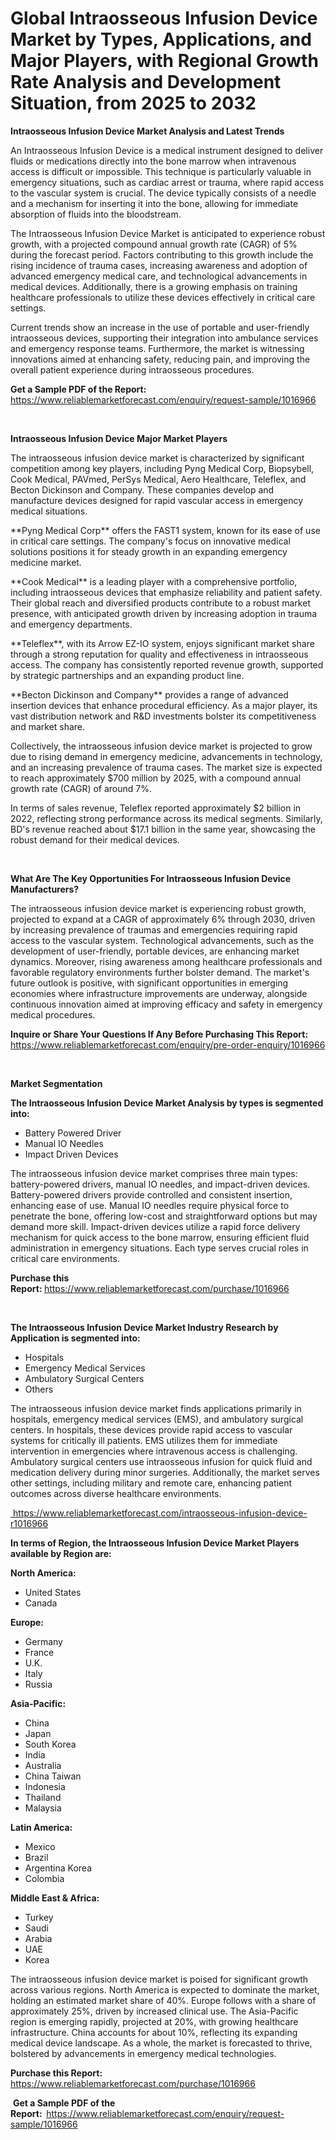 <p><h1>Global Intraosseous Infusion Device Market by Types, Applications, and Major Players, with Regional Growth Rate Analysis and Development Situation, from 2025 to 2032</h1></p><p><strong>Intraosseous Infusion Device Market Analysis and Latest Trends</strong></p>
<p><p>An Intraosseous Infusion Device is a medical instrument designed to deliver fluids or medications directly into the bone marrow when intravenous access is difficult or impossible. This technique is particularly valuable in emergency situations, such as cardiac arrest or trauma, where rapid access to the vascular system is crucial. The device typically consists of a needle and a mechanism for inserting it into the bone, allowing for immediate absorption of fluids into the bloodstream.</p><p>The Intraosseous Infusion Device Market is anticipated to experience robust growth, with a projected compound annual growth rate (CAGR) of 5% during the forecast period. Factors contributing to this growth include the rising incidence of trauma cases, increasing awareness and adoption of advanced emergency medical care, and technological advancements in medical devices. Additionally, there is a growing emphasis on training healthcare professionals to utilize these devices effectively in critical care settings.</p><p>Current trends show an increase in the use of portable and user-friendly intraosseous devices, supporting their integration into ambulance services and emergency response teams. Furthermore, the market is witnessing innovations aimed at enhancing safety, reducing pain, and improving the overall patient experience during intraosseous procedures.</p></p>
<p><strong>Get a Sample PDF of the Report:&nbsp;</strong> <a href="https://www.reliablemarketforecast.com/enquiry/request-sample/1016966?utm_campaign=1789&utm_medium=2&utm_source=Github&utm_content=ia&utm_term=13042025&utm_id=intraosseous-infusion-device">https://www.reliablemarketforecast.com/enquiry/request-sample/1016966</a></p>
<p>&nbsp;</p>
<p><strong>Intraosseous Infusion Device Major Market Players</strong></p>
<p><p>The intraosseous infusion device market is characterized by significant competition among key players, including Pyng Medical Corp, Biopsybell, Cook Medical, PAVmed, PerSys Medical, Aero Healthcare, Teleflex, and Becton Dickinson and Company. These companies develop and manufacture devices designed for rapid vascular access in emergency medical situations.</p><p>**Pyng Medical Corp** offers the FAST1 system, known for its ease of use in critical care settings. The company's focus on innovative medical solutions positions it for steady growth in an expanding emergency medicine market.</p><p>**Cook Medical** is a leading player with a comprehensive portfolio, including intraosseous devices that emphasize reliability and patient safety. Their global reach and diversified products contribute to a robust market presence, with anticipated growth driven by increasing adoption in trauma and emergency departments.</p><p>**Teleflex**, with its Arrow EZ-IO system, enjoys significant market share through a strong reputation for quality and effectiveness in intraosseous access. The company has consistently reported revenue growth, supported by strategic partnerships and an expanding product line.</p><p>**Becton Dickinson and Company** provides a range of advanced insertion devices that enhance procedural efficiency. As a major player, its vast distribution network and R&D investments bolster its competitiveness and market share.</p><p>Collectively, the intraosseous infusion device market is projected to grow due to rising demand in emergency medicine, advancements in technology, and an increasing prevalence of trauma cases. The market size is expected to reach approximately $700 million by 2025, with a compound annual growth rate (CAGR) of around 7%.</p><p>In terms of sales revenue, Teleflex reported approximately $2 billion in 2022, reflecting strong performance across its medical segments. Similarly, BD's revenue reached about $17.1 billion in the same year, showcasing the robust demand for their medical devices.</p></p>
<p>&nbsp;</p>
<p><strong>What Are The Key Opportunities For Intraosseous Infusion Device Manufacturers?</strong></p>
<p><p>The intraosseous infusion device market is experiencing robust growth, projected to expand at a CAGR of approximately 6% through 2030, driven by increasing prevalence of traumas and emergencies requiring rapid access to the vascular system. Technological advancements, such as the development of user-friendly, portable devices, are enhancing market dynamics. Moreover, rising awareness among healthcare professionals and favorable regulatory environments further bolster demand. The market's future outlook is positive, with significant opportunities in emerging economies where infrastructure improvements are underway, alongside continuous innovation aimed at improving efficacy and safety in emergency medical procedures.</p></p>
<p><strong>Inquire or Share Your Questions If Any Before Purchasing This Report:</strong> <a href="https://www.reliablemarketforecast.com/enquiry/pre-order-enquiry/1016966?utm_campaign=1789&utm_medium=2&utm_source=Github&utm_content=ia&utm_term=13042025&utm_id=intraosseous-infusion-device">https://www.reliablemarketforecast.com/enquiry/pre-order-enquiry/1016966</a></p>
<p>&nbsp;</p>
<p><strong>Market Segmentation</strong></p>
<p><strong>The Intraosseous Infusion Device Market Analysis by types is segmented into:</strong></p>
<p><ul><li>Battery Powered Driver</li><li>Manual IO Needles</li><li>Impact Driven Devices</li></ul></p>
<p><p>The intraosseous infusion device market comprises three main types: battery-powered drivers, manual IO needles, and impact-driven devices. Battery-powered drivers provide controlled and consistent insertion, enhancing ease of use. Manual IO needles require physical force to penetrate the bone, offering low-cost and straightforward options but may demand more skill. Impact-driven devices utilize a rapid force delivery mechanism for quick access to the bone marrow, ensuring efficient fluid administration in emergency situations. Each type serves crucial roles in critical care environments.</p></p>
<p><strong>Purchase this Report:&nbsp;</strong><a href="https://www.reliablemarketforecast.com/purchase/1016966?utm_campaign=1789&utm_medium=2&utm_source=Github&utm_content=ia&utm_term=13042025&utm_id=intraosseous-infusion-device">https://www.reliablemarketforecast.com/purchase/1016966</a></p>
<p>&nbsp;</p>
<p><strong>The Intraosseous Infusion Device Market Industry Research by Application is segmented into:</strong></p>
<p><ul><li>Hospitals</li><li>Emergency Medical Services</li><li>Ambulatory Surgical Centers</li><li>Others</li></ul></p>
<p><p>The intraosseous infusion device market finds applications primarily in hospitals, emergency medical services (EMS), and ambulatory surgical centers. In hospitals, these devices provide rapid access to vascular systems for critically ill patients. EMS utilizes them for immediate intervention in emergencies where intravenous access is challenging. Ambulatory surgical centers use intraosseous infusion for quick fluid and medication delivery during minor surgeries. Additionally, the market serves other settings, including military and remote care, enhancing patient outcomes across diverse healthcare environments.</p></p>
<p><a href="https://www.reliablemarketforecast.com/intraosseous-infusion-device-r1016966?utm_campaign=1789&utm_medium=2&utm_source=Github&utm_content=ia&utm_term=13042025&utm_id=intraosseous-infusion-device">&nbsp;https://www.reliablemarketforecast.com/intraosseous-infusion-device-r1016966</a></p>
<p><strong>In terms of Region, the Intraosseous Infusion Device Market Players available by Region are:</strong></p>
<p>
    <p> <strong> North America: </strong>
        <ul>
            <li>United States</li>
            <li>Canada</li>
        </ul>
        </p> 
    <p> <strong> Europe: </strong>
        <ul>
            <li>Germany</li>
            <li>France</li>
            <li>U.K.</li>
            <li>Italy</li>
            <li>Russia</li>
        </ul>
        </p> 
    <p> <strong> Asia-Pacific: </strong>
        <ul>
            <li>China</li>
            <li>Japan</li>
            <li>South Korea</li>
            <li>India</li>
            <li>Australia</li>
            <li>China Taiwan</li>
            <li>Indonesia</li>
            <li>Thailand</li>
            <li>Malaysia</li>
        </ul>
        </p> 
    <p> <strong> Latin America: </strong>
        <ul>
            <li>Mexico</li>
            <li>Brazil</li>
            <li>Argentina Korea</li>
            <li>Colombia</li>
        </ul>
        </p> 
    <p> <strong> Middle East & Africa: </strong>
        <ul>
            <li>Turkey</li>
            <li>Saudi</li>
            <li>Arabia</li>
            <li>UAE</li>
            <li>Korea</li>
        </ul>
    </p>
    </p>
<p><p>The intraosseous infusion device market is poised for significant growth across various regions. North America is expected to dominate the market, holding an estimated market share of 40%. Europe follows with a share of approximately 25%, driven by increased clinical use. The Asia-Pacific region is emerging rapidly, projected at 20%, with growing healthcare infrastructure. China accounts for about 10%, reflecting its expanding medical device landscape. As a whole, the market is forecasted to thrive, bolstered by advancements in emergency medical technologies.</p></p>
<p><strong>Purchase this Report: </strong><a href="https://www.reliablemarketforecast.com/purchase/1016966?utm_campaign=1789&utm_medium=2&utm_source=Github&utm_content=ia&utm_term=13042025&utm_id=intraosseous-infusion-device">https://www.reliablemarketforecast.com/purchase/1016966</a></p>
<p>&nbsp;<strong>Get a Sample PDF of the Report:&nbsp;&nbsp;</strong><a href="https://www.reliablemarketforecast.com/enquiry/request-sample/1016966?utm_campaign=1789&utm_medium=2&utm_source=Github&utm_content=ia&utm_term=13042025&utm_id=intraosseous-infusion-device">https://www.reliablemarketforecast.com/enquiry/request-sample/1016966</a></p>
<p><strong></strong></p>
<p><p></p><p></p><p></p></p>